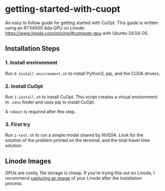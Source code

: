 # getting-started-with-cuopt

An easy to follow guide for getting started with CuOpt. This guide is written using an RTX4000 Ada GPU on Linode: https://www.linode.com/pricing/#compute-gpu with Ubuntu 24.04 OS.

## Installation Steps

### 1. Install environment

Run `0-install-environment.sh` to install Python3, pip, and the CUDA drivers.

### 2. Install CuOpt

Run `1-install.sh` to install CuOpt. This script creates a virtual environment in `.venv` folder and uses pip to install CuOpt. 

A `reboot` is required after this step.

### 3. First try

Run `2-test.sh` to run a simple model shared by NVIDIA. Look for the solution of the problem printed on the terminal, and the total travel time solution.

## Linode Images

GPUs are costly, file storage is cheap. If you're trying this out on Linode, I recommend [capturing an image](https://techdocs.akamai.com/cloud-computing/docs/capture-an-image) of your Linode after the installation process.
